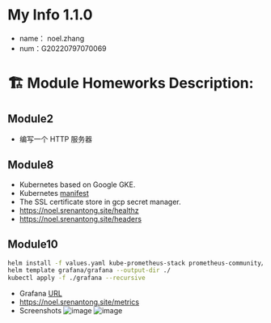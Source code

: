 # My Info 1.1.0
* name： noel.zhang
* num：G20220797070069

# 🏗 Module Homeworks Description:
## Module2
* 编写一个 HTTP 服务器
## Module8
* Kubernetes based on Google GKE.
* Kubernetes [manifest](https://github.com/nozhang/homework/tree/master/manifests)
* The SSL certificate store in gcp secret manager. 
* https://noel.srenantong.site/healthz
* https://noel.srenantong.site/headers
## Module10
```Bash
helm install -f values.yaml kube-prometheus-stack prometheus-community/kube-prometheus-stack
helm template grafana/grafana --output-dir ./
kubectl apply -f ./grafana --recursive
```
* Grafana [URL](https://grafana.srenantong.site)
* https://noel.srenantong.site/metrics
* Screenshots ![image](https://github.com/nozhang/homework/images/grafana-screenshot.png)
![image](https://github.com/nozhang/homework/images/pre-screenshot.png)
